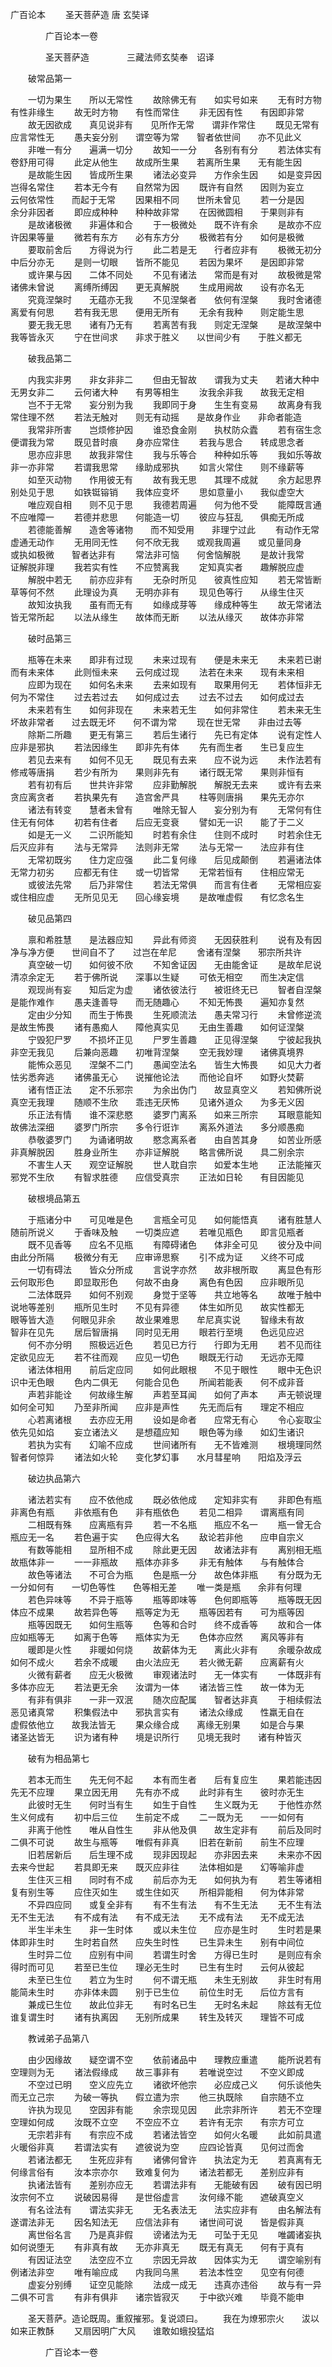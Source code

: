   广百论本
　　圣天菩萨造  唐 玄奘译




　　　　广百论本一卷

　　　　圣天菩萨造
　　　　三藏法师玄奘奉　诏译

　　破常品第一

　　一切为果生　　所以无常性
　　故除佛无有　　如实号如来
　　无有时方物　　有性非缘生
　　故无时方物　　有性而常住
　　非无因有性　　有因即非常
　　故无因欲成　　真见说非有　　见所作无常　　谓非作常住
　　既见无常有　　应言常性无
　　愚夫妄分别　　谓空等为常　　智者依世间　　亦不见此义
　　非唯一有分　　遍满一切分
　　故知一一分　　各别有有分
　　若法体实有　　卷舒用可得
　　此定从他生　　故成所生果　　若离所生果　　无有能生因
　　是故能生因　　皆成所生果
　　诸法必变异　　方作余生因
　　如是变异因　　岂得名常住
　　若本无今有　　自然常为因
　　既许有自然　　因则为妄立　　云何依常性　　而起于无常
　　因果相不同　　世所未曾见
　　若一分是因　　余分非因者
　　即应成种种　　种种故非常
　　在因微圆相　　于果则非有
　　是故诸极微　　非遍体和合
　　于一极微处　　既不许有余
　　是故亦不应　　许因果等量
　　微若有东方　　必有东方分
　　极微若有分　　如何是极微
　　要取前舍后　　方得说为行
　　此二若是无　　行者应非有
　　极微无初分　　中后分亦无
　　是则一切眼　　皆所不能见
　　若因为果坏　　是因即非常
　　或许果与因　　二体不同处
　　不见有诸法　　常而是有对
　　故极微是常　　诸佛未曾说
　　离缚所缚因　　更无真解脱
　　生成用阙故　　设有亦名无
　　究竟涅槃时　　无蕴亦无我
　　不见涅槃者　　依何有涅槃
　　我时舍诸德　　离爱有何思
　　若有我无思　　便用无所有
　　无余有我种　　则定能生思
　　要无我无思　　诸有乃无有
　　若离苦有我　　则定无涅槃
　　是故涅槃中　　我等皆永灭
　　宁在世间求　　非求于胜义　　以世间少有　　于胜义都无

　　破我品第二

　　内我实非男　　非女非非二
　　但由无智故　　谓我为丈夫　　若诸大种中　　无男女非二
　　云何诸大种　　有男等相生
　　汝我余非我　　故我无定相
　　岂不于无常　　妄分别为我
　　我即同于身　　生生有变易
　　故离身有我　　常住理不然
　　若法无触对　　则无有动摇　　是故身作业　　非命者能造
　　我常非所害　　岂烦修护因
　　谁恐食金刚　　执杖防众蠹
　　若有宿生念　　便谓我为常
　　既见昔时痕　　身亦应常住
　　若我与思合　　转成思念者
　　思亦应非思　　故我非常住
　　我与乐等合　　种种如乐等
　　我如乐等故　　非一亦非常
　　若谓我思常　　缘助成邪执
　　如言火常住　　则不缘薪等
　　如至灭动物　　作用彼无有
　　故有我无思　　其理不成就
　　余方起思界　　别处见于思
　　如铁铤镕销　　我体应变坏
　　思如意量小　　我似虚空大
　　唯应观自相　　则不见于思
　　我德若周遍　　何为他不受
　　能障既言通　　不应唯障一
　　若德并悲思　　何能造一切
　　彼应与狂乱　　俱痴无所成
　　若德能善解　　造舍等诸物　　而不知受用　　非理宁过此
　　有动作无常　　虚通无动作
　　无用同无性　　何不欣无我　　或观我周遍　　或见量同身　　或执如极微　　智者达非有
　　常法非可恼　　何舍恼解脱
　　是故计我常　　证解脱非理
　　我若实有性　　不应赞离我
　　定知真实者　　趣解脱应虚
　　解脱中若无　　前亦应非有
　　无杂时所见　　彼真性应知
　　若无常皆断　　草等何不然
　　此理设为真　　无明亦非有
　　现见色等行　　从缘生住灭
　　故知汝执我　　虽有而无有
　　如缘成芽等　　缘成种等生
　　故无常诸法　　皆无常所起
　　以法从缘生　　故体而无断
　　以法从缘灭　　故体亦非常

　　破时品第三

　　瓶等在未来　　即非有过现
　　未来过现有　　便是未来无
　　未来若已谢　　而有未来体
　　此则恒未来　　云何成过现
　　法若在未来　　现有未来相
　　应即为现在　　如何名未来
　　去来如现有　　取果用何无
　　若体恒非无　　何为不常住
　　过去若过去　　如何成过去
　　过去不过去　　如何成过去
　　未来若有生　　如何非现在
　　未来若无生　　如何非常住
　　若未来无生　　坏故非常者　　过去既无坏　　何不谓为常
　　现在世无常　　非由过去等
　　除斯二所趣　　更无有第三
　　若后生诸行　　先已有定体
　　说有定性人　　应非是邪执
　　若法因缘生　　即非先有体
　　先有而生者　　生已复应生
　　若见去来有　　如何不见无
　　既见有去来　　应不说为远
　　未作法若有　　修戒等唐捐
　　若少有所为　　果则非先有
　　诸行既无常　　果则非恒有
　　若有初有后　　世共许非常
　　应非勤解脱　　解脱无去来
　　或许有去来　　贪应离贪者
　　若执果先有　　造宫舍严具
　　柱等则唐捐　　果先无亦尔
　　诸法有转变　　慧者未曾有
　　唯除无智人　　妄分别为有
　　无常何有住　　住无有何体
　　初若有住者　　后应无变衰
　　譬如无一识　　能了于二义
　　如是无一义　　二识所能知
　　时若有余住　　住则不成时
　　时若余住无　　后灭应非有
　　法与无常异　　法则非无常
　　法与无常一　　法应非有住
　　无常初既劣　　住力定应强
　　此二复何缘　　后见成颠倒
　　若遍诸法体　　无常力初劣
　　应都无有住　　或一切皆常
　　无常若恒有　　住相应常无
　　或彼法先常　　后乃非常住
　　若法无常俱　　而言有住者
　　无常相应妄　　或住相应虚
　　无所见见无　　回心缘妄境
　　是故唯虚假　　有忆念名生

　　破见品第四

　　禀和希胜慧　　是法器应知
　　异此有师资　　无因获胜利
　　说有及有因　　净与净方便　　世间自不了　　过岂在牟尼
　　舍诸有涅槃　　邪宗所共许
　　真空破一切　　如何彼不欣
　　不知舍证因　　无由能舍证
　　是故牟尼说　　清凉余定无
　　若于佛所说　　深事以生疑
　　可依无相空　　而生决定信
　　观现尚有妄　　知后定为虚
　　诸依彼法行　　被诳终无已
　　智者自涅槃　　是能作难作
　　愚夫逢善导　　而无随趣心
　　不知无怖畏　　遍知亦复然
　　定由少分知　　而生于怖畏
　　生死顺流法　　愚夫常习行
　　未曾修逆流　　是故生怖畏
　　诸有愚痴人　　障他真实见
　　无由生善趣　　如何证涅槃
　　宁毁犯尸罗　　不损坏正见
　　尸罗生善趣　　正见得涅槃
　　宁彼起我执　　非空无我见
　　后兼向恶趣　　初唯背涅槃
　　空无我妙理　　诸佛真境界
　　能怖众恶见　　涅槃不二门
　　愚闻空法名　　皆生大怖畏
　　如见大力者　　怯劣悉奔逃
　　诸佛虽无心　　说摧他论法
　　而他论自坏　　如野火焚薪
　　诸有悟正法　　定不乐邪宗
　　为余出伪门　　故显真空义
　　若知佛所说　　真空无我理
　　随顺不生欣　　乖违无厌怖
　　见诸外道众　　为多无义因
　　乐正法有情　　谁不深悲愍
　　婆罗门离系　　如来三所宗
　　耳眼意能知　　故佛法深细
　　婆罗门所宗　　多令行诳诈
　　离系外道法　　多分顺愚痴
　　恭敬婆罗门　　为诵诸明故
　　愍念离系者　　由自苦其身
　　如苦业所感　　非真解脱因
　　胜身业所生　　亦非证解脱
　　略言佛所说　　具二别余宗
　　不害生人天　　观空证解脱
　　世人耽自宗　　如爱本生地
　　正法能摧灭　　邪党不生欣
　　有智求胜德　　应信受真宗
　　正法如日轮　　有目因能见

　　破根境品第五

　　于瓶诸分中　　可见唯是色
　　言瓶全可见　　如何能悟真
　　诸有胜慧人　　随前所说义
　　于香味及触　　一切类应遮
　　若唯见瓶色　　即言见瓶者
　　既不见香等　　应名不见瓶
　　有障碍诸色　　体非全可见
　　彼分及中间　　由此分所隔
　　极微分有无　　应审谛思察
　　引不成为证　　义终不可成
　　一切有碍法　　皆众分所成
　　言说字亦然　　故非根所取
　　离显色有形　　云何取形色
　　即显取形色　　何故不由身
　　离色有色因　　应非眼所见
　　二法体既异　　如何不别观
　　身觉于坚等　　共立地等名
　　故唯于触中　　说地等差别
　　瓶所见生时　　不见有异德
　　体生如所见　　故实性都无　　眼等皆大造　　何眼见非余
　　故业果难思　　牟尼真实说
　　智缘未有故　　智非在见先
　　居后智唐捐　　同时见无用
　　眼若行至境　　色远见应迟
　　何不亦分明　　照极远近色
　　若见已方行　　行即为无用
　　若不见而往　　定欲见应无
　　若不往而观　　应见一切色
　　眼既无行动　　无远亦无障
　　诸法体相用　　前后定应同
　　如何此眼根　　不见于眼性
　　眼中无色识　　识中无色眼
　　色内二俱无　　何能合见色
　　所闻若能表　　何不成非音
　　声若非能诠　　何故缘生解
　　声若至耳闻　　如何了声本
　　声无顿说理　　如何全可知
　　乃至非所闻　　应非是声性
　　先无而后有　　理定不相应
　　心若离诸根　　去亦应无用
　　设如是命者　　应常无有心
　　令心妄取尘　　依先见如焰
　　妄立诸法义　　是想蕴应知
　　眼色等为缘　　如幻生诸识
　　若执为实有　　幻喻不应成
　　世间诸所有　　无不皆难测
　　根境理同然　　智者何惊异
　　诸法如火轮　　变化梦幻事　　水月彗星响　　阳焰及浮云

　　破边执品第六

　　诸法若实有　　应不依他成
　　既必依他成　　定知非实有
　　非即色有瓶　　非离色有瓶
　　非依瓶有色　　非有瓶依色
　　若见二相异　　谓离瓶有同
　　二相既有殊　　应离瓶有异
　　若一不名瓶　　瓶应不名一
　　瓶一曾无合　　瓶应无一名
　　若色遍于实　　色应得大名
　　敌论若非他　　应申自宗义
　　有数等能相　　显所相不成
　　除此更无因　　故诸法非有
　　离别相无瓶　　故瓶体非一
　　一一非瓶故　　瓶体亦非多
　　非无有触体　　与有触体合
　　故色等诸法　　不可合为瓶
　　色是瓶一分　　故色体非瓶
　　有分既为无　　一分如何有　　一切色等性　　色等相无差
　　唯一类是瓶　　余非有何理
　　若色异味等　　不异于瓶等
　　瓶等即味等　　色何即瓶等
　　瓶等既无因　　体应不成果
　　故若异色等　　瓶等定为无
　　瓶等因若有　　可为瓶等因
　　瓶等因既无　　如何生瓶等
　　色等和合时　　终不成香等
　　故和合一体　　应如瓶等无
　　如离于色等　　瓶体实为无
　　色体亦应然　　离风等非有
　　暖即是火性　　非暖如何烧
　　故薪体为无　　离此火非有
　　余暖杂故成　　如何不成火
　　若余不成暖　　由火法应无
　　若火微无薪　　应离薪有火
　　火微有薪者　　应无火极微
　　审观诸法时　　无一体实有
　　一体既非有　　多体亦应无
　　若法更无余　　汝谓为一体
　　诸法皆三性　　故一体为无
　　有非有俱非　　一非一双泯
　　随次应配属　　智者达非真
　　于相续假法　　恶见诸真常
　　积集假法中　　邪执言实有
　　诸法众缘成　　性羸无自在　　虚假依他立　　故我法皆无
　　果众缘合成　　离缘无别果
　　如是合与果　　诸圣达皆无
　　识为诸有种　　境是识所行　　见境无我时　　诸有种皆灭

　　破有为相品第七

　　若本无而生　　先无何不起
　　本有而生者　　后有复应生
　　果若能违因　　先无不应理
　　果立因无用　　先有亦不成
　　此时非有生　　彼时亦无生
　　此彼时无生　　何时当有生
　　如生于自性　　生义既为无
　　于他性亦然　　生义何成有
　　初中后三位　　生前定不成
　　二一既为无　　一一如何有
　　非离于他性　　唯从自性生
　　非从他及俱　　故生定非有
　　前后及同时　　二俱不可说
　　故生与瓶等　　唯假有非真
　　旧若在新前　　前生不应理
　　旧若居新后　　后生理不成
　　现非因现起　　亦非因去来
　　未来亦不因　　去来今世起
　　若具即无来　　既灭应非往
　　法体相如是　　幻等喻非虚
　　生住灭三相　　同时有不成
　　前后亦为无　　如何执为有
　　若生等诸相　　复有别生等
　　应住灭如生　　或生住如灭
　　所相异能相　　何为体非常
　　不异四应同　　或复全非有
　　有不生有法　　有不生无法
　　无不生有法　　无不生无法
　　有不成有法　　有不成无法
　　无不成有法　　无不成无法
　　半生半未生　　非一生时体
　　或以未生位　　应亦是生时
　　生时若是果　　体即非生时
　　生时若自然　　应失生时性
　　已生异未生　　别有中间位
　　生时异二位　　应别有中间
　　若谓生时舍　　方得已生时
　　是则应有余　　得时而可见
　　若至已生位　　理必无生时
　　已生有生时　　云何从彼起
　　未至已生位　　若立为生时
　　何不谓无瓶　　未生无别故
　　非生时有用　　能简未生时
　　亦非体未圆　　别于已生位
　　前位生时无　　后位方言有
　　兼成已生位　　故此位非无
　　有时名已生　　无时名未起
　　除兹有无位　　谁复谓生时
　　诸有执离因　　无别所成果
　　转生及转灭　　理皆不可成

　　教诫弟子品第八

　　由少因缘故　　疑空谓不空
　　依前诸品中　　理教应重遣
　　能所说若有　　空理则为无
　　诸法假缘成　　故三事非有
　　若唯说空过　　不空义即成
　　不空过已明　　空义应先立
　　诸欲坏他宗　　必应成己义
　　何乐谈他失　　而无立己宗
　　为破一等执　　假立遣为宗
　　他三执既除　　自宗随不立
　　许执为现见　　空因非有能
　　余宗现见因　　此宗非所许
　　若无不空理　　空理如何成
　　汝既不立空　　不空应不立
　　若许有无宗　　有宗方可立
　　无宗若非有　　有宗应不成
　　若诸法皆空　　如何火名暖
　　此如前具遣　　火暖俗非真
　　若谓法实有　　遮彼说为空
　　应四论皆真　　见何过而舍
　　若诸法都无　　生死应非有
　　诸佛何曾许　　执法定为无
　　若真离有无　　何缘言俗有
　　汝本宗亦尔　　致难复何为
　　诸法若都无　　差别应非有
　　执诸法皆有　　差别亦应无
　　若谓法非有　　无能破有因
　　破有因已明　　汝宗何不立
　　说破因易得　　是世俗虚言
　　汝何缘不能　　遮破真空义
　　有名诠法有　　谓法实非无
　　无名表法无　　法实应非有
　　由名解法有　　遂谓法非无
　　因名知法无　　应信法非有
　　诸世间可说　　皆是假非真
　　离世俗名言　　乃是真非假
　　谤诸法为无　　可坠于无见
　　唯蠲诸妄执　　如何说堕无
　　有非真有故　　无亦非真无
　　既无有真无　　何有于真有
　　有因证法空　　法空应不立
　　宗因无异故　　因体实为无
　　谓空喻别有　　例诸法非空
　　唯有喻应成　　内我同乌黑
　　若法本性空　　见空有何德
　　虚妄分别缚　　证空见能除
　　法成一成无　　违真亦违俗
　　故与有一异　　二俱不可言
　　有非有俱非　　诸宗皆寂灭
　　于中欲兴难　　毕竟不能申

　　圣天菩萨。造论既周。重叙摧邪。复说颂曰。
　　我在为燎邪宗火　　沷以如来正教酥
　　又扇因明广大风　　谁敢如蛾投猛焰


　　　　广百论本一卷


